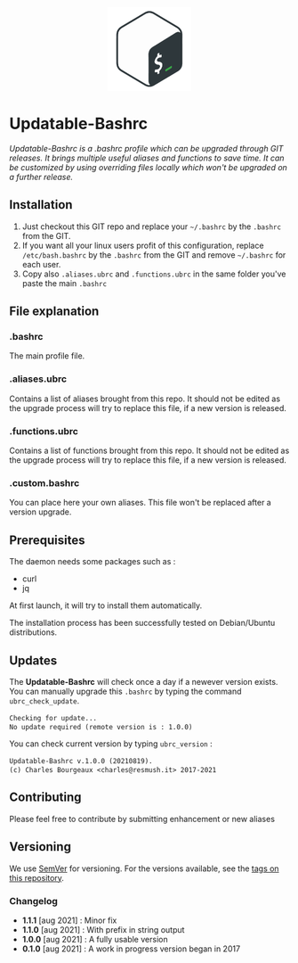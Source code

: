 <p align="center">
  <img width="150" height="150" src="https://raw.githubusercontent.com/charlyie/updatable-bashrc/main/icon.png">
</p>

# Updatable-Bashrc


*Updatable-Bashrc is a .bashrc profile which can be upgraded through GIT releases. It brings multiple useful aliases and functions to save time. It can be customized by using overriding files locally which won't be upgraded on a further release.*


## Installation

1. Just checkout this GIT repo and replace your `~/.bashrc` by the `.bashrc` from the GIT.
2. If you want all your linux users profit of this configuration, replace `/etc/bash.bashrc` by the `.bashrc` from the GIT and remove `~/.bashrc` for each user.
3. Copy also `.aliases.ubrc` and `.functions.ubrc` in the same folder you've paste the main `.bashrc` 

## File explanation

### .bashrc

The main profile file.

### .aliases.ubrc

Contains a list of aliases brought from this repo. It should not be edited as the upgrade process will try to replace this file, if a new version is released.

### .functions.ubrc

Contains a list of functions brought from this repo. It should not be edited as the upgrade process will try to replace this file, if a new version is released.

### .custom.bashrc

You can place here your own aliases. This file won't be replaced after a version upgrade.


## Prerequisites
The daemon needs some packages such as :
* curl
* jq

At first launch, it will try to install them automatically.

The installation process has been successfully tested on Debian/Ubuntu distributions.


## Updates

The **Updatable-Bashrc** will check once a day if a newever version exists. You can manually upgrade this `.bashrc` by typing the command `ubrc_check_update`.
```
Checking for update... 
No update required (remote version is : 1.0.0) 
```

You can check current version by typing `ubrc_version` :
```
Updatable-Bashrc v.1.0.0 (20210819). 
(c) Charles Bourgeaux <charles@resmush.it> 2017-2021
```

## Contributing

Please feel free to contribute by submitting enhancement or new aliases

## Versioning

We use [SemVer](http://semver.org/) for versioning. For the versions available, see the [tags on this repository](https://github.com/charlyie/updatable-bashrc/tags). 

### Changelog

* **1.1.1** [aug 2021] : Minor fix
* **1.1.0** [aug 2021] : With prefix in string output
* **1.0.0** [aug 2021] : A fully usable version
* **0.1.0** [aug 2021] : A work in progress version began in 2017